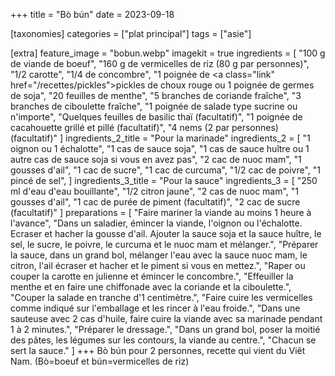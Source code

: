 +++
title = "Bò bún"
date = 2023-09-18

[taxonomies]
categories = ["plat principal"]
tags = ["asie"]

[extra]
feature_image = "bobun.webp"
imagekit = true
ingredients = [
  "100 g de viande de boeuf",
  "160 g de vermicelles de riz (80 g par personnes)",
  "1/2 carotte",
  "1/4 de concombre",
  "1 poignée de <a class=\"link\" href=\"/recettes/pickles\">pickles de choux rouge</a> ou 1 poignée de germes de soja",
  "20 feuilles de menthe",
  "5 branches de coriande fraîche",
  "3 branches de ciboulette fraîche",
  "1 poignée de salade type sucrine ou n'importe",
  "Quelques feuilles de basilic thaï (facultatif)",
  "1 poignée de cacahouette grillé et pillé (facultatif)",
  "4 nems (2 par personnes) (facultatif)"
]
ingredients_2_title = "Pour la marinade"
ingredients_2 = [
  "1 oignon ou 1 échalotte",
  "1 cas de sauce soja",
  "1 cas de sauce huître ou 1 autre cas de sauce soja si vous en avez pas",
  "2 cac de nuoc mam",
  "1 gousses d'ail",
  "1 cac de sucre",
  "1 cac de curcuma",
  "1/2 cac de poivre",
  "1 pincé de sel",
]
ingredients_3_title = "Pour la sauce"
ingredients_3 = [
  "250 ml d'eau d'eau bouillante",
  "1/2 citron jaune",
  "2 cas de nuoc mam",
  "1 gousses d'ail",
  "1 cac de purée de piment (facultatif)",
  "2 cac de sucre (facultatif)"
]
preparations = [
  "Faire mariner la viande au moins 1 heure à l'avance",
  "Dans un saladier, émincer la viande, l'oignon ou l'échalotte. Ecraser et hacher la gousse d'ail. Ajouter la sauce soja et la sauce huître, le sel, le sucre, le poivre, le curcuma et le nuoc mam et mélanger.",
  "Préparer la sauce, dans un grand bol, mélanger l'eau avec la sauce nuoc mam, le citron, l'ail écraser et hacher et le piment si vous en mettez.",
  "Raper ou couper la carotte en julienne et émincer le concombre.",
  "Effeuiller la menthe et en faire une chiffonade avec la coriande et la ciboulette.",
  "Couper la salade en tranche d'1 centimètre.",
  "Faire cuire les vermicelles comme indiqué sur l'emballage et les rincer à l'eau froide.",
  "Dans une sauteuse avec 2 cas d'huile, faire cuire la viande avec sa marinade pendant 1 à 2 minutes.",
  "Préparer le dressage.",
  "Dans un grand bol, poser la moitié des pâtes, les légumes sur les contours, la viande au centre.",
  "Chacun se sert la sauce."
]
+++
Bò bún pour 2 personnes, recette qui vient du Viêt Nam. (Bò=boeuf et bún=vermicelles de riz)
